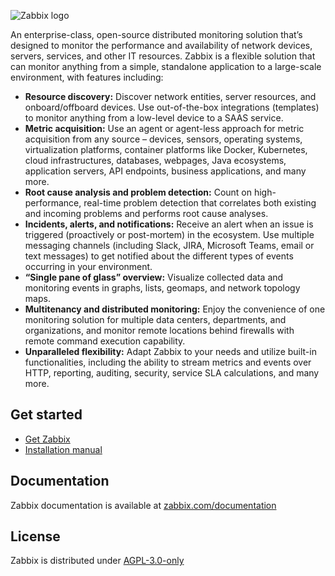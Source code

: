 ![Zabbix logo](misc/images/docs/zabbix_logo.svg?raw=true)

An enterprise-class, open-source distributed monitoring solution that’s designed to monitor the performance and availability of network devices, servers, services, and other IT resources.
Zabbix is a flexible solution that can monitor anything from a simple, standalone application to a large-scale environment, with features including:

- **Resource discovery:** Discover network entities, server resources, and onboard/offboard devices. Use out-of-the-box integrations (templates) to monitor anything from a low-level device to a SAAS service.
- **Metric acquisition:** Use an agent or agent-less approach for metric acquisition from any source – devices, sensors, operating systems, virtualization platforms, container platforms like Docker, Kubernetes, cloud infrastructures, databases, webpages, Java ecosystems, application servers, API endpoints, business applications, and many more.
- **Root cause analysis and problem detection:** Count on high-performance, real-time problem detection that correlates both existing and incoming problems and performs root cause analyses.
- **Incidents, alerts, and notifications:** Receive an alert when an issue is triggered (proactively or post-mortem) in the ecosystem. Use multiple messaging channels (including Slack, JIRA, Microsoft Teams, email or text messages) to get notified about the different types of events occurring in your environment.
- **“Single pane of glass” overview:** Visualize collected data and monitoring events in graphs, lists, geomaps, and network topology maps.
- **Multitenancy and distributed monitoring:** Enjoy the convenience of one monitoring solution for multiple data centers, departments, and organizations, and monitor remote locations behind firewalls with remote command execution capability.
- **Unparalleled flexibility:** Adapt Zabbix to your needs and utilize built-in functionalities, including the ability to stream metrics and events over HTTP, reporting, auditing, security, service SLA calculations, and many more.

## Get started

- [Get Zabbix](https://www.zabbix.com/download)
- [Installation manual](https://www.zabbix.com/documentation/current/en/manual/installation)

## Documentation

Zabbix documentation is available at [zabbix.com/documentation](https://www.zabbix.com/documentation/current/en/)

## License

Zabbix is distributed under [AGPL-3.0-only](COPYING)
